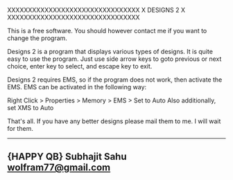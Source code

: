 XXXXXXXXXXXXXXXXXXXXXXXXXXXXXXXX
X	DESIGNS 2	       		   X
XXXXXXXXXXXXXXXXXXXXXXXXXXXXXXXX

This is a free software. You should however contact
me if you want to change the program.

Designs 2 is a program that displays various types of
designs. It is quite easy to use the program. Just
use side arrow keys to goto previous or next choice,
enter key to select, and escape key to exit.

Designs 2 requires EMS, so if the program does not
work, then activate the EMS. EMS can be activated
in the following way:

Right Click > Properties > Memory > EMS > Set to Auto
Also additionally, set XMS to Auto

That's all. If you have any better designs please mail
them to me. I will wait for them.




___________________
{HAPPY QB}
Subhajit Sahu
wolfram77@gmail.com
-------------------
